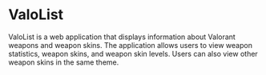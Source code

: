 # ValoList

ValoList is a web application that displays information about Valorant weapons and weapon skins. The application allows users to view weapon statistics, weapon skins, and weapon skin levels. Users can also view other weapon skins in the same theme.
 

